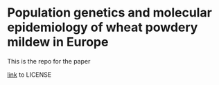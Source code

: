 # Population genetics and molecular epidemiology of wheat powdery mildew in Europe
This is the repo for the paper

[link](LICENSE) to LICENSE
